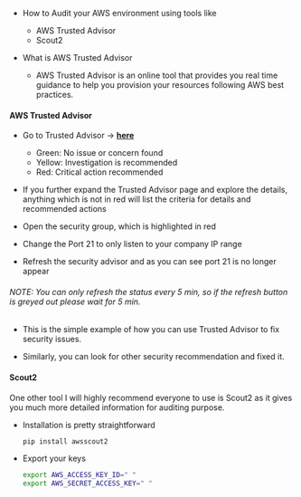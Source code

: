 * How to Audit your AWS environment using tools like

    * AWS Trusted Advisor
    * Scout2

* What is AWS Trusted Advisor

    * AWS Trusted Advisor is an online tool that provides you real time guidance to help you provision your resources following AWS best practices.

#### AWS Trusted Advisor

* Go to Trusted Advisor → [**here**](https://console.aws.amazon.com/trustedadvisor)

    * Green: No issue or concern found
    * Yellow: Investigation is recommended
    * Red: Critical action recommended

* If you further expand the Trusted Advisor page and explore the details, anything which is not in red will list the criteria for details and recommended actions
* Open the security group, which is highlighted in red
* Change the Port 21 to only listen to your company IP range
* Refresh the security advisor and as you can see port 21 is no longer appear

###### NOTE: You can only refresh the status every 5 min, so if the refresh button is greyed out please wait for 5 min.

* This is the simple example of how you can use Trusted Advisor to fix security issues.

* Similarly, you can look for other security recommendation and fixed it.

#### Scout2

One other tool I will highly recommend everyone to use is Scout2 as it gives you much more detailed information for auditing purpose.

* Installation is pretty straightforward

    ```sh
    pip install awsscout2
    ```

* Export your keys

    ```sh
    export AWS_ACCESS_KEY_ID=" "
    export AWS_SECRET_ACCESS_KEY=" "
    ```

